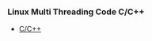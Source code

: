 ### Linux Multi Threading Code C/C++
* [C/C++](https://github.com/uiu091/cpp-linux/blob/master/threading/pthread.md)
